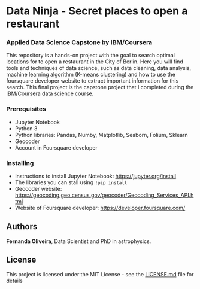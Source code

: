 # Data Ninja - Secret places to open a restaurant 
### Applied Data Science Capstone by IBM/Coursera

This repository is a hands-on project with the goal to search optimal locations for to open a restaurant in the City of Berlin. Here you will find tools and techniques of data science, such as data cleaning, data analysis, machine learning algorithm (K-means clustering) and how to use the foursquare developer website to extract important information for this search. This final project is the capstone project that I completed during the IBM/Coursera data science course.

### Prerequisites

* Jupyter Notebook
* Python 3
* Python libraries: Pandas, Numby, Matplotlib, Seaborn, Folium, Sklearn 
* Geocoder
* Account in Foursquare developer

### Installing

* Instructions to install Jupyter Notebook: https://jupyter.org/install
* The libraries you can stall using `!pip install`
* Geocoder website: https://geocoding.geo.census.gov/geocoder/Geocoding_Services_API.html
* Website of Foursquare developer: https://developer.foursquare.com/

## Authors

**Fernanda Oliveira**, Data Scientist and PhD in astrophysics.

## License

This project is licensed under the MIT License - see the [LICENSE.md](LICENSE.md) file for details
